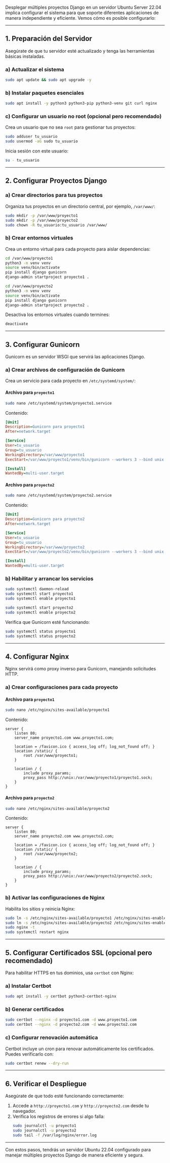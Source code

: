 Desplegar múltiples proyectos Django en un servidor Ubuntu Server 22.04 implica configurar el sistema para que soporte diferentes aplicaciones de manera independiente y eficiente. Vemos cómo es posible configurarlo:

---

## **1. Preparación del Servidor**
Asegúrate de que tu servidor esté actualizado y tenga las herramientas básicas instaladas.

### a) Actualizar el sistema
```bash
sudo apt update && sudo apt upgrade -y
```

### b) Instalar paquetes esenciales
```bash
sudo apt install -y python3 python3-pip python3-venv git curl nginx
```

### c) Configurar un usuario no root (opcional pero recomendado)
Crea un usuario que no sea `root` para gestionar tus proyectos:
```bash
sudo adduser tu_usuario
sudo usermod -aG sudo tu_usuario
```

Inicia sesión con este usuario:
```bash
su - tu_usuario
```

---

## **2. Configurar Proyectos Django**
### a) Crear directorios para tus proyectos
Organiza tus proyectos en un directorio central, por ejemplo, `/var/www/`:
```bash
sudo mkdir -p /var/www/proyecto1
sudo mkdir -p /var/www/proyecto2
sudo chown -R tu_usuario:tu_usuario /var/www/
```

### b) Crear entornos virtuales
Crea un entorno virtual para cada proyecto para aislar dependencias:
```bash
cd /var/www/proyecto1
python3 -m venv venv
source venv/bin/activate
pip install django gunicorn
django-admin startproject proyecto1 .

cd /var/www/proyecto2
python3 -m venv venv
source venv/bin/activate
pip install django gunicorn
django-admin startproject proyecto2 .
```

Desactiva los entornos virtuales cuando termines:
```bash
deactivate
```

---

## **3. Configurar Gunicorn**
Gunicorn es un servidor WSGI que servirá las aplicaciones Django.

### a) Crear archivos de configuración de Gunicorn
Crea un servicio para cada proyecto en `/etc/systemd/system/`:

#### Archivo para `proyecto1`
```bash
sudo nano /etc/systemd/system/proyecto1.service
```

Contenido:
```ini
[Unit]
Description=Gunicorn para proyecto1
After=network.target

[Service]
User=tu_usuario
Group=tu_usuario
WorkingDirectory=/var/www/proyecto1
ExecStart=/var/www/proyecto1/venv/bin/gunicorn --workers 3 --bind unix:/var/www/proyecto1/proyecto1.sock proyecto1.wsgi:application

[Install]
WantedBy=multi-user.target
```

#### Archivo para `proyecto2`
```bash
sudo nano /etc/systemd/system/proyecto2.service
```

Contenido:
```ini
[Unit]
Description=Gunicorn para proyecto2
After=network.target

[Service]
User=tu_usuario
Group=tu_usuario
WorkingDirectory=/var/www/proyecto2
ExecStart=/var/www/proyecto2/venv/bin/gunicorn --workers 3 --bind unix:/var/www/proyecto2/proyecto2.sock proyecto2.wsgi:application

[Install]
WantedBy=multi-user.target
```

### b) Habilitar y arrancar los servicios
```bash
sudo systemctl daemon-reload
sudo systemctl start proyecto1
sudo systemctl enable proyecto1

sudo systemctl start proyecto2
sudo systemctl enable proyecto2
```

Verifica que Gunicorn esté funcionando:
```bash
sudo systemctl status proyecto1
sudo systemctl status proyecto2
```

---

## **4. Configurar Nginx**
Nginx servirá como proxy inverso para Gunicorn, manejando solicitudes HTTP.

### a) Crear configuraciones para cada proyecto

#### Archivo para `proyecto1`
```bash
sudo nano /etc/nginx/sites-available/proyecto1
```

Contenido:
```nginx
server {
    listen 80;
    server_name proyecto1.com www.proyecto1.com;

    location = /favicon.ico { access_log off; log_not_found off; }
    location /static/ {
        root /var/www/proyecto1;
    }

    location / {
        include proxy_params;
        proxy_pass http://unix:/var/www/proyecto1/proyecto1.sock;
    }
}
```

#### Archivo para `proyecto2`
```bash
sudo nano /etc/nginx/sites-available/proyecto2
```

Contenido:
```nginx
server {
    listen 80;
    server_name proyecto2.com www.proyecto2.com;

    location = /favicon.ico { access_log off; log_not_found off; }
    location /static/ {
        root /var/www/proyecto2;
    }

    location / {
        include proxy_params;
        proxy_pass http://unix:/var/www/proyecto2/proyecto2.sock;
    }
}
```

### b) Activar las configuraciones de Nginx
Habilita los sitios y reinicia Nginx:
```bash
sudo ln -s /etc/nginx/sites-available/proyecto1 /etc/nginx/sites-enabled/
sudo ln -s /etc/nginx/sites-available/proyecto2 /etc/nginx/sites-enabled/
sudo nginx -t
sudo systemctl restart nginx
```

---

## **5. Configurar Certificados SSL (opcional pero recomendado)**
Para habilitar HTTPS en tus dominios, usa `certbot` con Nginx:

### a) Instalar Certbot
```bash
sudo apt install -y certbot python3-certbot-nginx
```

### b) Generar certificados
```bash
sudo certbot --nginx -d proyecto1.com -d www.proyecto1.com
sudo certbot --nginx -d proyecto2.com -d www.proyecto2.com
```

### c) Configurar renovación automática
Certbot incluye un cron para renovar automáticamente los certificados. Puedes verificarlo con:
```bash
sudo certbot renew --dry-run
```

---

## **6. Verificar el Despliegue**
Asegúrate de que todo esté funcionando correctamente:
1. Accede a `http://proyecto1.com` y `http://proyecto2.com` desde tu navegador.
2. Verifica los registros de errores si algo falla:
   ```bash
   sudo journalctl -u proyecto1
   sudo journalctl -u proyecto2
   sudo tail -f /var/log/nginx/error.log
   ```

---

Con estos pasos, tendrás un servidor Ubuntu 22.04 configurado para manejar múltiples proyectos Django de manera eficiente y segura.
